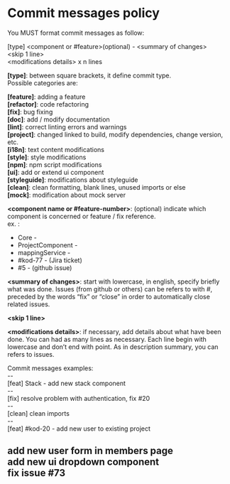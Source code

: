 # Commit messages policy


You MUST format commit messages as follow:

[type] <component or #feature>(optional) - \<summary of changes>  
\<skip 1 line>  
\<modifications details> x n lines

**[type]**: between square brackets, it define commit type.  
Possible categories are:  

**[feature]**: adding a feature  
**[refactor]**: code refactoring   
**[fix]**: bug fixing  
**[doc]**: add / modify documentation  
**[lint]**: correct linting errors and warnings  
**[project]**: changed linked to build, modify dependencies, change version, etc.  
**[i18n]**: text content modifications  
**[style]**: style modifications  
**[npm]**: npm script modifications  
**[ui]**: add or extend ui component  
**[styleguide]**: modifications about styleguide  
**[clean]**: clean formatting, blank lines, unused imports or else  
**[mock]**: modification about mock server


**\<component name or #feature-number>**: (optional) indicate which component is concerned or feature / fix reference.  
ex. :  
+ Core -
+	ProjectComponent -
+	mappingService -
+ \#kod-77 - (Jira ticket)
+ \#5 - (github issue)


**\<summary of changes>**: start with lowercase, in english, specify briefly what was done. Issues (from github or others) can be refers to with #<issue number>, preceded by the words “fix” or “close” in order to automatically close related issues.

**<skip 1 line>**

**\<modifications details>**: if necessary, add details about what have been done. You can had as many lines as necessary. Each line begin with lowercase and don’t end with point. As in description summary, you can refers to issues.


Commit messages examples:  
\--  
[feat] Stack - add new stack component  
\--  
[fix] resolve problem with authentication, fix #20  
\--  
[clean] clean imports  
\--  
[feat] #kod-20 - add new user to existing project  
  
add new user form in members page   
add new ui dropdown component  
fix issue #73   
--  